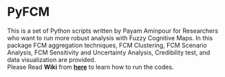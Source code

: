 # PyFCM
This is a set of Python scripts written by Payam Aminpour for Researchers who want to run more robust analysis with Fuzzy Cognitive Maps. In this package FCM aggregation techniques, FCM Clustering, FCM Scenario Analysis, FCM Sensitivity and Uncertainty Analysis, Credibility test, and data visualization are provided.  
Please Read **Wiki** from [**here**](https://github.com/payamaminpour/PyFCM/wiki ) to learn how to run the codes.
